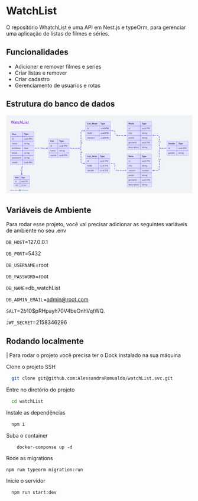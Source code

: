 
# WatchList

O repositório WhatchList é uma API em Nest.js e typeOrm, para gerenciar uma aplicação de listas de filmes e séries.



## Funcionalidades

- Adicioner e remover filmes e series
- Criar listas e remover
- Criar cadastro
- Gerenciamento de usuarios e rotas


## Estrutura do banco de dados

![DB](https://github.com/AlessandraRomualdo/watchList.svc/blob/main/5b32089e-9b59-4706-a65c-5a62c17486c5.png)

## Variáveis de Ambiente

Para rodar esse projeto, você vai precisar adicionar as seguintes variáveis de ambiente no seu .env

`DB_HOST`=127.0.0.1

`DB_PORT`=5432

`DB_USERNAME`=root

`DB_PASSWORD`=root

`DB_NAME`=db_watchList

`DB_ADMIN_EMAIL`=admin@root.com

`SALT`=$2b$10$pRHpayh70V4beOnhVqtWQ.

`JWT_SECRET`=2158346296
## Rodando localmente

| Para rodar o projeto você precisa ter o Dock instalado na sua máquina

Clone o projeto SSH

```bash
  git clone git@github.com:AlessandraRomualdo/watchList.svc.git
```

Entre no diretório do projeto

```bash
  cd watchList
```

Instale as dependências

```bash
  npm i
```

Suba o container

```
    docker-componse up -d
```

Rode as migrations

```
npm rum typeorm migration:run
```

Inicie o servidor

```bash
  npm run start:dev
```

